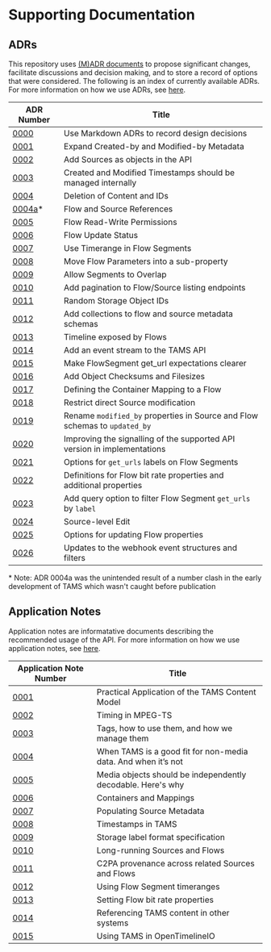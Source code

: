 # Supporting Documentation

## ADRs

This repository uses [(M)ADR documents](https://adr.github.io/madr/) to propose significant changes, facilitate discussions and decision making, and to store a record of options that were considered.
The following is an index of currently available ADRs.
For more information on how we use ADRs, see [here](./adr/README.md).

| ADR Number                                                         | Title                                                                      |
| ------------------------------------------------------------------ | -------------------------------------------------------------------------- |
| [0000](./adr/0000-use-markdown-adrs-to-record-design-decisions.md) | Use Markdown ADRs to record design decisions                               |
| [0001](./adr/0001-expand-created-modified-metadata.md)             | Expand Created-by and Modified-by Metadata                                 |
| [0002](./adr/0002-add-sources-to-api.md)                           | Add Sources as objects in the API                                          |
| [0003](./adr/0003-item-timestamps-managed-internally.md)           | Created and Modified Timestamps should be managed internally               |
| [0004](./adr/0004-content-deletion.md)                             | Deletion of Content and IDs                                                |
| [0004a](./adr/0004a-ancestry-relationships.md)*                    | Flow and Source References                                                 |
| [0005](./adr/0005-flow-read-write-permissions.md)                  | Flow Read-Write Permissions                                                |
| [0006](./adr/0006-flow-status.md)                                  | Flow Update Status                                                         |
| [0007](./adr/0007-use-timerange-in-flow-segments.md)               | Use Timerange in Flow Segments                                             |
| [0008](./adr/0008-move-flow-parameters-into-a-sub-property.md)     | Move Flow Parameters into a sub-property                                   |
| [0009](./adr/0009-allow-segment-overlap.md)                        | Allow Segments to Overlap                                                  |
| [0010](./adr/0010-pagination-of-listing-endpoints.md)              | Add pagination to Flow/Source listing endpoints                            |
| [0011](./adr/0011-random-storage-object-ids.md)                    | Random Storage Object IDs                                                  |
| [0012](./adr/0012-add-flow-collections.md)                         | Add collections to flow and source metadata schemas                        |
| [0013](./adr/0013-timeline-exposed-by-flows.md)                    | Timeline exposed by Flows                                                  |
| [0014](./adr/0014-add-event-stream.md)                             | Add an event stream to the TAMS API                                        |
| [0015](./adr/0015-flow-segment-get-url-expectations.md)            | Make FlowSegment get_url expectations clearer                              |
| [0016](./adr/0016-checksums-and-filesize.md)                       | Add Object Checksums and Filesizes                                         |
| [0017](./adr/0017-container-mapping.md)                            | Defining the Container Mapping to a Flow                                   |
| [0018](./adr/0018-restrict-direct-source-modification.md)          | Restrict direct Source modification                                        |
| [0019](./adr/0019-consolidate-modified-updated-terms.md)           | Rename `modified_by` properties in Source and Flow schemas to `updated_by` |
| [0020](./adr/0020-version-signalling.md)                           | Improving the signalling of the supported API version in implementations   |
| [0021](./adr/0021-storage-label-format.md)                         | Options for `get_urls` labels on Flow Segments                             |
| [0022](./adr/0022-flow-bit-rate-properties.md)                     | Definitions for Flow bit rate properties and additional properties         |
| [0023](./adr/0023-filter-segment-get-urls.md)                      | Add query option to filter Flow Segment `get_urls` by `label`              |
| [0024](./adr/0024-source-level-edit.md)                            | Source-level Edit                                                          |
| [0025](./adr/0025-flow-property-updates.md)                        | Options for updating Flow properties                                       |
| [0026](./adr/0026-updated-webhook-events-and-filters.md)           | Updates to the webhook event structures and filters                        |

\* Note: ADR 0004a was the unintended result of a number clash in the early development of TAMS which wasn't caught before publication

## Application Notes

Application notes are informatative documents describing the recommended usage of the API.
For more information on how we use application notes, see [here](./appnotes/README.md).

| Application Note Number                                          | Title                                                         |
| ---------------------------------------------------------------- | ------------------------------------------------------------- |
| [0001](./appnotes/0001-multi-mono-essence-flows-sources.md)      | Practical Application of the TAMS Content Model               |
| [0002](./appnotes/0002-Timing-in-MPEG-TS.md)                     | Timing in MPEG-TS                                             |
| [0003](./appnotes/0003-tag-names.md)                             | Tags, how to use them, and how we manage them                 |
| [0004](./appnotes/0004-tams-for-data.md)                         | When TAMS is a good fit for non-media data. And when it’s not |
| [0005](./appnotes/0005-indepentent-segments.md)                  | Media objects should be independently decodable. Here's why   |
| [0006](./appnotes/0006-containers-and-mappings.md)               | Containers and Mappings                                       |
| [0007](./appnotes/0007-populating-source-metadata.md)            | Populating Source Metadata                                    |
| [0008](./appnotes/0008-timestamps-in-TAMS.md)                    | Timestamps in TAMS                                            |
| [0009](./appnotes/0009-storage-label-format.md)                  | Storage label format specification                            |
| [0010](./appnotes/0010-long-running-sources-and-flows.md)        | Long-running Sources and Flows                                |
| [0011](./appnotes/0011-c2pa.md)                                  | C2PA provenance across related Sources and Flows |
| [0012](./appnotes/0012-using-flow-segment-timeranges.md)         | Using Flow Segment timeranges                                 |
| [0013](./appnotes/0013-setting-flow-bit-rate-properties.md)      | Setting Flow bit rate properties                              |
| [0014](./appnotes/0014-referencing-tams-content-in-other-systems.md) | Referencing TAMS content in other systems                 |
| [0015](./appnotes/0015-using-tams-in-opentimelineio.md)          | Using TAMS in OpenTimelineIO                                  |
